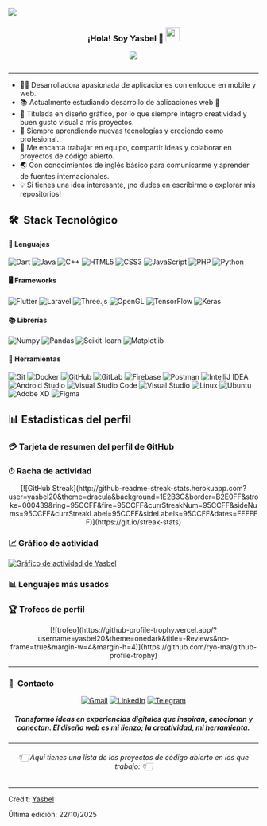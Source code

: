 ![](https://github.com/halfrost/halfrost/blob/master/icons/header_.png)


<h3 align="center">
  ¡Hola! Soy Yasbel 🚀
  <img src="https://media.giphy.com/media/hvRJCLFzcasrR4ia7z/giphy.gif" width="28">
</h3>

<p align="center">
  <a href="https://github.com/DenverCoder1/readme-typing-svg">
    <img src="https://readme-typing-svg.herokuapp.com/?lines=Desarrolladora+de+aplicaciones;Estudiante+de+web;Creativa+y+entusiasta+del+dise%C3%B1o+gr%C3%A1fico;Espíritu+innovador;Siempre+aprendiendo+cosas+nuevas;Ingl%C3%A9s+b%C3%A1sico&font=Fira%20Code&center=true&width=440&height=45">
  </a>
</p>

<p align="center">
  <a href="https://github.com/yasbel20/" align="center">
    <img align="center" alt="" src="https://visitor-badge.laobi.icu/badge?page_id=yasbel20.yasbel20">
  </a>
</p>

---

- 👩‍💻 Desarrolladora apasionada de aplicaciones con enfoque en mobile y web. 
- 📚 Actualmente estudiando desarrollo de aplicaciones web 🚀
- 🎨 Titulada en diseño gráfico, por lo que siempre integro creatividad y buen gusto visual a mis proyectos.
- 🌱 Siempre aprendiendo nuevas tecnologías y creciendo como profesional.
- 🔗 Me encanta trabajar en equipo, compartir ideas y colaborar en proyectos de código abierto.
- 🌏 Con conocimientos de inglés básico para comunicarme y aprender de fuentes internacionales.
- 💡 Si tienes una idea interesante, ¡no dudes en escribirme o explorar mis repositorios!

## 🛠 &nbsp;Stack Tecnológico

#### 🔧 Lenguajes

![Dart](https://img.shields.io/badge/Dart-%230175C2.svg?style=for-the-badge&logo=dart&logoColor=white)
![Java](https://img.shields.io/badge/java-%23ED8B00.svg?style=for-the-badge&logo=openjdk&logoColor=white)
![C++](https://img.shields.io/badge/c++-%2300599C.svg?style=for-the-badge&logo=c%2B%2B&logoColor=white)
![HTML5](https://img.shields.io/badge/html5-%23E34F26.svg?style=for-the-badge&logo=html5&logoColor=white)
![CSS3](https://img.shields.io/badge/css3-%231572B6.svg?style=for-the-badge&logo=css3&logoColor=white)
![JavaScript](https://img.shields.io/badge/JavaScript-%23323330.svg?style=for-the-badge&logo=javascript&logoColor=F7DF1E)
![PHP](https://img.shields.io/badge/PHP-%23777BB4.svg?style=for-the-badge&logo=php&logoColor=white)
![Python](https://img.shields.io/badge/Python-%2314354C.svg?style=for-the-badge&logo=python&logoColor=white)

#### 🖥️ Frameworks

![Flutter](https://img.shields.io/badge/flutter-%2302569B.svg?style=for-the-badge&logo=flutter&logoColor=white)
![Laravel](https://img.shields.io/badge/Laravel-%23FF2D20.svg?style=for-the-badge&logo=laravel&logoColor=white)
![Three.js](https://img.shields.io/badge/Three.js-%23000000.svg?style=for-the-badge&logo=three.js&logoColor=white)
![OpenGL](https://img.shields.io/badge/OpenGL-%23FFFFFF.svg?style=for-the-badge&logo=opengl)
![TensorFlow](https://img.shields.io/badge/TensorFlow-%23FF6F00.svg?style=for-the-badge&logo=tensorflow&logoColor=white)
![Keras](https://img.shields.io/badge/Keras-%23D00000.svg?style=for-the-badge&logo=keras&logoColor=white)

#### 📚 Librerías

![Numpy](https://img.shields.io/badge/NumPy-%23013243.svg?style=for-the-badge&logo=numpy&logoColor=white)
![Pandas](https://img.shields.io/badge/Pandas-%23150458.svg?style=for-the-badge&logo=pandas&logoColor=white)
![Scikit-learn](https://img.shields.io/badge/scikit--learn-%23F7931E.svg?style=for-the-badge&logo=scikit-learn&logoColor=white)
![Matplotlib](https://img.shields.io/badge/Matplotlib-%23E20000.svg?style=for-the-badge&logo=matplotlib&logoColor=white)

#### 🔧 Herramientas

![Git](https://img.shields.io/badge/git-%23F05033.svg?style=for-the-badge&logo=git&logoColor=white)
![Docker](https://img.shields.io/badge/Docker-%230db7ed.svg?style=for-the-badge&logo=docker&logoColor=white)
![GitHub](https://img.shields.io/badge/github-%23121011.svg?style=for-the-badge&logo=github&logoColor=white)
![GitLab](https://img.shields.io/badge/gitlab-%23121011.svg?style=for-the-badge&logo=gitlab&logoColor=yello)
![Firebase](https://img.shields.io/badge/Firebase-%23FFCA28.svg?style=for-the-badge&logo=firebase&logoColor=black)
![Postman](https://img.shields.io/badge/Postman-%23FF6C37.svg?style=for-the-badge&logo=postman&logoColor=white)
![IntelliJ IDEA](https://img.shields.io/badge/IntelliJIDEA-000000.svg?style=for-the-badge&logo=intellij-idea&logoColor=white)
![Android Studio](https://img.shields.io/badge/Android%20Studio-%23000000.svg?style=for-the-badge&logo=android-studio&logoColor=3DDC84)
![Visual Studio Code](https://img.shields.io/badge/Visual%20Studio%20Code-0078d7.svg?style=for-the-badge&logo=visual-studio-code&logoColor=white)
![Visual Studio](https://img.shields.io/badge/Visual%20Studio-5C2D91.svg?style=for-the-badge&logo=visual-studio&logoColor=white)
![Linux](https://img.shields.io/badge/Linux-FCC624?style=for-the-badge&logo=linux&logoColor=black)
![Ubuntu](https://img.shields.io/badge/Ubuntu-E95420?style=for-the-badge&logo=ubuntu&logoColor=white)
![Adobe XD](https://img.shields.io/badge/Adobe%20XD-%23FF61F6.svg?style=for-the-badge&logo=adobe%20xd&logoColor=white)
![Figma](https://img.shields.io/badge/Figma-%23F24E1E.svg?style=for-the-badge&logo=figma&logoColor=white)

## 📊 Estadísticas del perfil

<div align="center">
<!-- Aquí puedes añadir gráficos de actividad, rachas, etc. -->
</div>
 
### 💳 Tarjeta de resumen del perfil de GitHub

<div align="center">
<!-- Aquí va tu profile summary card -->
</div>
 
### ⏱ Racha de actividad

<div align="center">
[![GitHub Streak](http://github-readme-streak-stats.herokuapp.com?user=yasbel20&theme=dracula&background=1E2B3C&border=B2E0FF&stroke=000439&ring=95CCFF&fire=95CCFF&currStreakNum=95CCFF&sideNums=95CCFF&currStreakLabel=95CCFF&sideLabels=95CCFF&dates=FFFFFF)](https://git.io/streak-stats)
</div>
 
### 📈 Gráfico de actividad

[![Gráfico de actividad de Yasbel](https://github-readme-activity-graph.vercel.app/graph?username=yasbel20&theme=react-dark)](https://github.com/ashutosh00710/github-readme-activity-graph)

### 📊 Lenguajes más usados

<div align="center">
<!-- Aquí puedes añadir tu most-used-language -->
</div>
 
### 🏆 Trofeos de perfil

<div align="center">
[![trofeo](https://github-profile-trophy.vercel.app/?username=yasbel20&theme=onedark&title=-Reviews&no-frame=true&margin-w=4&margin-h=4)](https://github.com/ryo-ma/github-profile-trophy)
</div>

---

### 🔗 &nbsp;Contacto

<div align="center">
<a href="mailto:yasbejos18@gmail.com"><img alt="Gmail" src="https://img.shields.io/badge/Gmail-D14836?style=for-the-badge&logo=gmail&logoColor=white" /></a>
<a href="https://www.linkedin.com/in/yasbel/"><img alt="LinkedIn" src="https://www.linkedin.com/in/joselin-yasbel-olivares-soto-831869328/?trk=opento_sprofile_topcard&logo=linkedin&logoColor=white"/></a>
<a href="https://t.me/yasbel20"><img alt="Telegram" src="https://img.shields.io/badge/Telegram-2CA5E0?style=for-the-badge&logo=telegram&logoColor=white" /></a>
</div>

<h5 align="center">Transformo ideas en experiencias digitales que inspiran, emocionan y conectan. El diseño web es mi lienzo; la creatividad, mi herramienta.</h5>

---

<h6 align="center">👇🏻 Aquí tienes una lista de los proyectos de código abierto en los que trabajo: 👇🏻</h6>

------

Credit: [Yasbel](https://github.com/yasbel20)

Última edición: 22/10/2025
